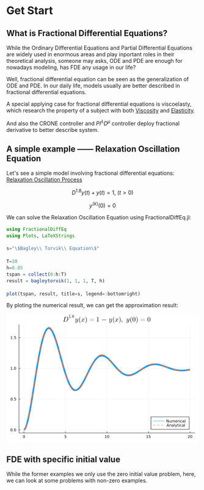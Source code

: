 # Get Start

## What is Fractional Differential Equations?

While the Ordinary Differential Equations and Partial Differential Equations are widely used in enormous areas and play inportant roles in their theoretical analysis, someone may asks, ODE and PDE are enough for nowadays modeling, has FDE any usage in our life?

Well, fractional differential equation can be seen as the generalization of ODE and PDE. In our daily life, models usually are better described in fractional differential equations.

A special applying case for fractional differential equations is viscoelasty, which research the property of a subject with both [Viscosity](https://en.wikipedia.org/wiki/Viscosity) and [Elasticity](https://en.wikipedia.org/wiki/Elasticity_(physics)). 

And also the CRONE controller and $PI^\lambda D^\mu$ controller deploy fractional derivative to better describe system. 

## A simple example —— Relaxation Oscillation Equation

Let's see a simple model involving fractional differential equations: [Relaxation Oscillation Process]()

```math
D^{1.8}y(t)+y(t)=1,\ (t>0)
```

```math
y^{(k)}(0)=0
```

We can solve the Relaxation Oscillation Equation using FractionalDiffEq.jl:

```julia
using FractionalDiffEq
using Plots, LaTeXStrings

s="\$Bagley\\ Torvik\\ Equation\$"

T=30
h=0.05
tspan = collect(0:h:T)
result = bagleytorvik(1, 1, 1, T, h)

plot(tspan, result, title=s, legend=:bottomright)
```

By ploting the numerical result, we can get the approximation result:

![Relaxation Oscillation](./assets/example.png)

## FDE with specific initial value

While the former examples we only use the zero initial value problem, here, we can look at some problems with non-zero examples.